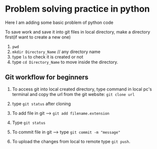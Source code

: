 # Problem solving practice in python

Here I am adding some basic problem of python code

To save work and save it into git files in local directory, make a directory first(if want to create a new one)
1. `pwd`
2. `mkdir Directory_Name`  // any directory name
3. type `ls` to check it is created or not
4. type `cd Directory_Name` to move inside the directory. 

## Git workflow for beginners

1. To access git into local created directory, type command in local pc's terminal and copy the url from the git website: `git clone url`
1. type `git status` after cloning

1. To add file in git --> `git add filename.extension`

1. Type `git status`

1. To commit file in git --> type `git commit -m "message"`
1. To upload the changes from local to remote type `git push`.
